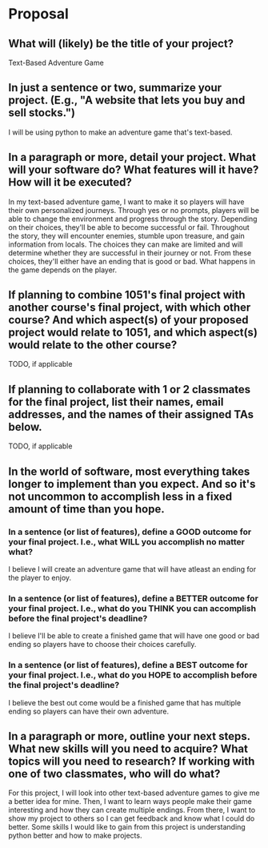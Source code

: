 # Proposal

## What will (likely) be the title of your project?

Text-Based Adventure Game

## In just a sentence or two, summarize your project. (E.g., "A website that lets you buy and sell stocks.")

I will be using python to make an adventure game that's text-based.

## In a paragraph or more, detail your project. What will your software do? What features will it have? How will it be executed?

In my text-based adventure game, I want to make it so players will have their own personalized journeys. Through yes or no prompts, players will be able to change the environment and progress through the story. Depending on their choices, they'll be able to become successful or fail. Throughout the story, they will encounter enemies, stumble upon treasure, and gain information from locals. The choices they can make are limited and will determine whether they are successful in their journey or not. From these choices, they'll either have an ending that is good or bad. What happens in the game depends on the player.   

## If planning to combine 1051's final project with another course's final project, with which other course? And which aspect(s) of your proposed project would relate to 1051, and which aspect(s) would relate to the other course?

TODO, if applicable

## If planning to collaborate with 1 or 2 classmates for the final project, list their names, email addresses, and the names of their assigned TAs below.

TODO, if applicable

## In the world of software, most everything takes longer to implement than you expect. And so it's not uncommon to accomplish less in a fixed amount of time than you hope.

### In a sentence (or list of features), define a GOOD outcome for your final project. I.e., what WILL you accomplish no matter what?

I believe I will create an adventure game that will have atleast an ending for the player to enjoy.

### In a sentence (or list of features), define a BETTER outcome for your final project. I.e., what do you THINK you can accomplish before the final project's deadline?

I believe I'll be able to create a finished game that will have one good or bad ending so players have to choose their choices carefully.

### In a sentence (or list of features), define a BEST outcome for your final project. I.e., what do you HOPE to accomplish before the final project's deadline?

I believe the best out come would be a finished game that has multiple ending so players can have their own adventure.

## In a paragraph or more, outline your next steps. What new skills will you need to acquire? What topics will you need to research? If working with one of two classmates, who will do what?

For this project, I will look into other text-based adventure games to give me a better idea for mine. Then, I want to learn ways people make their game interesting and how they can create multiple endings. From there, I want to show my project to others so I can get feedback and know what I could do better. Some skills I would like to gain from this project is understanding python better and how to make projects. 
